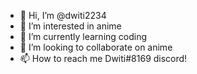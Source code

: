 - 👋 Hi, I’m @dwiti2234
- 👀 I’m interested in anime
- 🌱 I’m currently learning coding
- 💞️ I’m looking to collaborate on anime 
- 📫 How to reach me Dwiti#8169 discord!

<!---
dwiti2234/dwiti2234 is a ✨ special ✨ repository because its `README.md` (this file) appears on your GitHub profile.
You can click the Preview link to take a look at your changes.
--->
